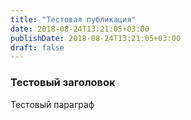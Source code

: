 ```yaml
---
title: "Тестовая публикация"
date: 2018-08-24T13:21:05+03:00
publishDate: 2018-08-24T13:21:05+03:00
draft: false
---
```

### Тестовый заголовок

Тестовый параграф
